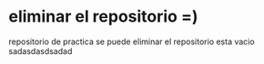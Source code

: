# eliminar el repositorio =)
repositorio de practica
se puede eliminar el repositorio
esta vacio
sadasdasdsadad
